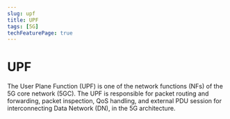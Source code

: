 ```yaml
---
slug: upf
title: UPF
tags: [5G]
techFeaturePage: true
---
```


# UPF

The User Plane Function (UPF) is one of the network functions (NFs) of the 5G core network (5GC). 
The UPF is responsible for packet routing and forwarding, packet inspection, QoS handling, and external PDU session for interconnecting Data Network (DN), in the 5G architecture.
